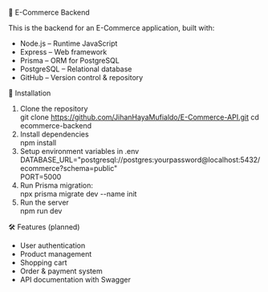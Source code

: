 🛒 E-Commerce Backend  
  
This is the backend for an E-Commerce application, built with:  
+ Node.js – Runtime JavaScript  
+ Express – Web framework  
+ Prisma – ORM for PostgreSQL  
+ PostgreSQL – Relational database  
+ GitHub – Version control & repository  

🚀 Installation  
1. Clone the repository  
   git clone https://github.com/JihanHayaMufialdo/E-Commerce-API.git
   cd ecommerce-backend  
2. Install dependencies  
   npm install  
3. Setup environment variables in .env  
   DATABASE_URL="postgresql://postgres:yourpassword@localhost:5432/ecommerce?schema=public"  
   PORT=5000  
4. Run Prisma migration:  
   npx prisma migrate dev --name init  
5. Run the server  
   npm run dev  

🛠️ Features (planned)  
- User authentication  
- Product management  
- Shopping cart  
- Order & payment system  
- API documentation with Swagger  

